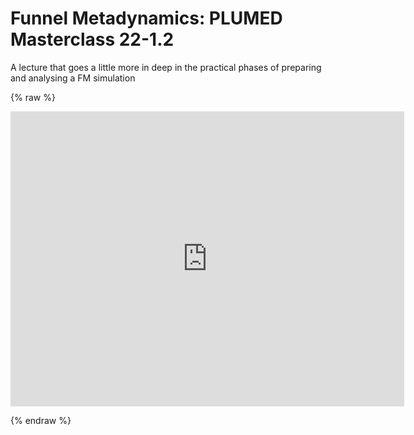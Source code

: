 # Funnel Metadynamics: PLUMED Masterclass 22-1.2

A lecture that goes a little more in deep in the practical phases of preparing and analysing a FM simulation

{% raw %}
<p align="center"><iframe width="630" height="472" src="https://www.youtube.com/embed/ZL81ZxN_eo0?si=VMJyNipHp5untyY1" frameborder="0" allowfullscreen></iframe></p>
{% endraw %}
